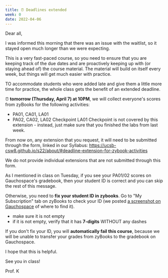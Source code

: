 ```yaml
---
title: ⏰ Deadlines extended
week: 0
date: 2022-04-06
---
```


Dear all,

I was informed this morning that there was an issue with the waitlist, so it stayed open much longer than we were expecting. 


This is a very fast-paced course, so you need to ensure that you are keeping track of the due dates and are proactively keeping up with (or staying ahead of) the course material. The material will build on itself every week, but things will get much easier with practice.

TO accommodate students who were added late and give them a little more time for practice, the whole class gets the benefit of an extended deadline.

⏰  **tomorrow (Thursday, April 7) at 10PM**, we will collect everyone's scores from zyBooks for the following activities:

* PA01, CA01, LA01
* PA02, CA02, LA02 Checkpoint
LA01 Checkpoint is not covered by this extension - instead, just make sure that you finished the labs from last week. 



From now on, any extension that you request, it will need to be submitted through the form, linked in our Syllabus:
<https://ucsb-csw8.github.io/s22/about/#deadline-extension-for-zybook-activities>

We do not provide individual extensions that are not submitted through this form. 



As I mentioned in class on Tuesday, if you see your PA01/02 scores on Gauchospace's gradebook, then your student ID is correct and you can skip the rest of this message. 

Otherwise, you need to **fix your student ID in zybooks**. Go to "My Subscription" tab on zyBooks to check your ID (we posted [a screenshot on Gauchospace](https://gauchospace.ucsb.edu/courses/mod/page/view.php?id=1639309) of where to find it).

* make sure it is not empty
* if it is not empty, verify that it has **7-digits** WITHOUT any dashes 

If you don't fix your ID, you will **automatically fail this course**, because we will be unable to transfer your grades from zyBooks to the gradebook on Gauchospace.

I hope that this is helpful.

See you in class!

Prof. K 
